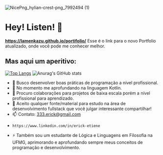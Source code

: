  ![NicePng_hylian-crest-png_7992494 (1)](https://github.com/lamenkazu/lamenkazu/assets/23318318/0dc1ca95-4367-4b24-ab3d-762c4f519648)
 # Hey! Listen! 👋
 
**https://lamenkazu.github.io/portifolio/** Esse é o link para o novo Portfolio atualizado, onde você pode me conhecer melhor.



## Mas aqui um aperitivo:

[![Top Langs](https://github-readme-stats.vercel.app/api/top-langs/?username=lamenkazu&layout=compact)](https://github.com/lamenkazu/github-readme-stats) 
![Anurag's GitHub stats](https://github-readme-stats.vercel.app/api?username=lamenkazu&show_icons=true&theme=synthwave) 
- 🔭 Busco desenvolver boas práticas de programação a nível profissional.
- 🌱 No momento me aprofundando na linguagem Kotlin.
- 👯 Procuro colaborações para projetos de baixa escala porém a nível profissional para aprendizado.
- 🤔 Aceito qualquer fonte/material para estudo na área de desenvolvimento fullstack que você julgar interessante compartilhar!
- 📫 Contato: 333.erick@gmail.com
-     https://www.linkedin.com/in/erick-etiene
- ⚡ Também sou um estudante de Lógica e Linguagens em Filosofia na UFMG, aprimorando e aprofundando sempre meus conceitos de programação e desenvolvimento.





